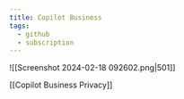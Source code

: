 ```yaml
---
title: Copilot Business
tags:
  - github
  - subscription
---
```

![[Screenshot 2024-02-18 092602.png|501]]

[[Copilot Business Privacy]]
